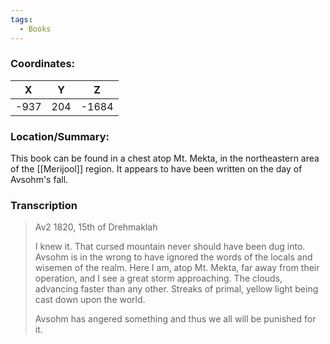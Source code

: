 ```yaml
---
tags:
  - Books
---
```


### Coordinates:
| **X** | **Y**| **Z** |
|:-----:|:----:|:-----:|
|-937  |204   |-1684  |

### Location/Summary:
This book can be found in a chest atop Mt. Mekta, in the northeastern area of the [[Merijool]] region. It appears to have been written on the day of Avsohm's fall.

### Transcription
> Av2 1820, 15th of Drehmaklah
>
> I knew it. That cursed mountain never should have been dug into. Avsohm is in the wrong to have ignored the words of the locals and wisemen of the realm. Here I am, atop Mt. Mekta, far away from their operation, and I see a great storm approaching. The clouds, advancing faster than any other. Streaks of primal, yellow light being cast down upon the world.
>
> Avsohm has angered something and thus we all will be punished for it.



